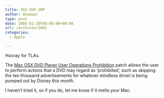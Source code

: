 ```yaml
---
title: OSX DVD UOP
author: Unxmaal
type: post
date: 2005-01-10T00:00:00+00:00
url: /archives/1662
categories:
  - Apple

---
```

Hooray for TLAs. 

The [Mac OSX DVD Player User Operations Prohibition][1] patch allows the user to perform actions that a DVD may regard as &#8216;prohibited&#8217;, such as skipping the ten thousand advertisements for whatever mindless drivel is being pumped out by Disney this month. 

I haven&#8217;t tried it, so if you do, let me know if it melts your Mac.

 [1]: http://xvi.rpc1.org/playerpatch.html